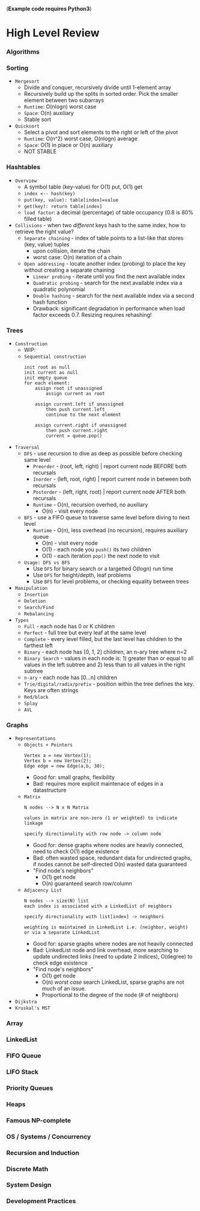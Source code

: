 (**Example code requires Python3**)
# High Level Review


### Algorithms
### Sorting
* `Mergesort`
    * Divide and conquer, recursively divide until 1-element array
    * Recursively build up the splits in sorted order. Pick the smaller element between two subarrays
    * `Runtime`: O(nlogn) worst case
    * `Space`: O(n) auxiliary
    * Stable sort
* `Quicksort`
    * Select a pivot and sort elements to the right or left of the pivot
    * `Runtime`: O(n^2) worst case, O(nlogn) average
    * `Space`: O(1) in place or O(n) auxiliary
    * NOT STABLE
### Hashtables
* `Overview`
    * A symbol table (key-value) for O(1) put, O(1) get
    * `index <-- hash(key)`
    * `put(key, value): table[index]=value`
    * `get(key): return table[index]`
    * `load factor`: a decimal (percentage) of table occupancy (0.8 is 80% filled table)
* `Collisions` - when two *different* keys hash to the same index, how to retrieve the right value?
    * `Separate chaining` - index of table points to a list-like that stores (key, value) tuples
        * upon collision, iterate the chain
        * worst case: O(n) iteration of a chain
    * `Open addressing` - locate another index (probing) to place the key without creating a separate chaining
        * `Linear probing` - iterate until you find the next available index
        * `Quadratic probing` - search for the next available index via a quadratic polynomial
        * `Double hashing` - search for the next available index via a second hash function
        * Drawback: significant degradation in performance when load factor exceeds 0.7. Resizing requires rehashing!
### Trees
* `Construction`
    * WIP:
    * `Sequential construction`
        ```
        init root as null
        init current as null
        init empty queue
        for each element:
            assign root if unassigned
                assign current as root

            assign current.left if unassigned
                then push current.left
                continue to the next element

            assign current.right if unassigned
                then push current.right
                current = queue.pop()
        ```
* `Traversal`
    * `DFS` - use recursion to dive as deep as possible before checking same level
        * `Preorder` - (root, left, right) | report current node BEFORE both recursals
        * `Inorder` - (left, root, right) | report current node in between both recursals
        * `Postorder` - (left, right, root) | report current node AFTER both recursals
        * `Runtime` - O(n), recursion overhed, no auxiliary
            * O(n) - visit every node
    * `BFS` - use a FIFO queue to traverse same level before diving to next level
        * `Runtime` - O(n), less overhead (no recursion), requires auxiliary queue
            * O(n) - visit every node
            * O(1) - each node you `push()` its two children
            * O(1) - each iteration `pop()` the next node to visit
    * `Usage: DFS vs BFS`
        * Use `DFS` for binary search or a targetted O(logn) run time
        * Use `DFS` for height/depth, leaf problems
        * Use `BFS` for level problems, or checking equality between trees
* `Manipulation`
    * `Insertion`
    * `Deletion`
    * `Search/Find`
    * `Rebalancing`
* `Types`
    * `Full` - each node has 0 or K children
    * `Perfect` - full tree but every leaf at the same level
    * `Complete` - every level filled, but the last level has children to the farthest left
    * `Binary` - each node has [0, 1, 2] children, an n-ary tree where n=2
    * `Binary Search` - values in each node is: 1) greater than or equal to all values in the left subtree and 2) less than to all values in the right subtree
    * `n-ary` - each node has [0...n] children
    * `Trie/digital/radix/prefix` - position within the tree defines the key. Keys are often strings
    * `Red/black`
    * `Splay`
    * `AVL`
### Graphs
* `Representations`
    * `Objects + Pointers`
        ```
        Vertex a = new Vertex(1);
        Vertex b = new Vertex(2);
        Edge edge = new Edge(a,b, 30);
        ```
        * Good for: small graphs, flexibility
        * Bad: requires more explicit maintenace of edges in a datastructure
    * `Matrix`
        ```
        N nodes --> N x N Matrix

        values in matrix are non-zero (1 or weighted) to indicate linkage

        specify directionality with row node -> column node
        ```
        * Good for: dense graphs where nodes are heavily connected, need to check O(1) edge existence
        * Bad: often wasted space, redundant data for undirected graphs, if nodes cannot be self-directed O(n) wasted data guaranteed
        * "Find node's neighbors"
            * O(1) get node
            * O(n) guaranteed search row/column
    * `Adjacency List`
        ```
        N nodes --> size(N) list
        each index is associated with a LinkedList of neighbors

        specify directionality with list[index] -> neighbors

        weighting is maintained in LinkedList i.e. (neighbor, weight) or via a separate LinkedList
        ```
        * Good for: sparse graphs where nodes are not heavily connected
        * Bad: LinkedList node and link overhead, more searching to update undirected links (need to update 2 indices), O(degree) to check edge existence
        * "Find node's neighbors"
            * O(1) get node
            * O(n) *worst case* search LinkedList, sparse graphs are not much of an issue.
            * Proportional to the degree of the node (# of neighbors)
* `Dijkstra`
* `Kruskal's MST`
### Array
### LinkedList
### FIFO Queue
### LIFO Stack
### Priority Queues
### Heaps
### Famous NP-complete
### OS / Systems / Concurrency
### Recursion and Induction
### Discrete Math
### System Design
### Development Practices
